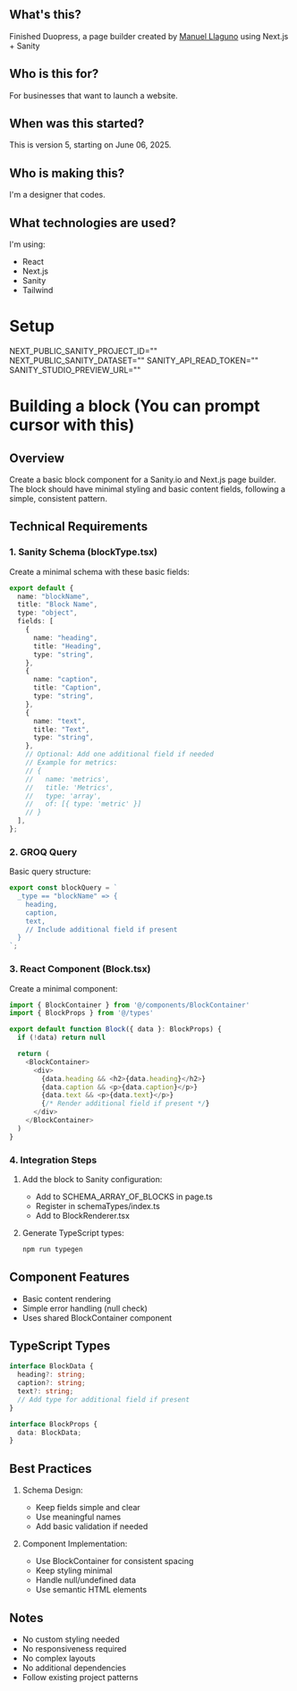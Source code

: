 ## What's this?

Finished Duopress, a page builder created by [Manuel Llaguno](https://www.manuel.work) using Next.js + Sanity

## Who is this for?

For businesses that want to launch a website.

## When was this started?

This is version 5, starting on June 06, 2025.

## Who is making this?

I'm a designer that codes.

## What technologies are used?

I'm using:

- React
- Next.js
- Sanity
- Tailwind

# Setup

NEXT_PUBLIC_SANITY_PROJECT_ID=""
NEXT_PUBLIC_SANITY_DATASET=""
SANITY_API_READ_TOKEN=""
SANITY_STUDIO_PREVIEW_URL=""

# Building a block (You can prompt cursor with this)

## Overview

Create a basic block component for a Sanity.io and Next.js page builder. The block should have minimal styling and basic content fields, following a simple, consistent pattern.

## Technical Requirements

### 1. Sanity Schema (blockType.tsx)

Create a minimal schema with these basic fields:

```typescript
export default {
  name: "blockName",
  title: "Block Name",
  type: "object",
  fields: [
    {
      name: "heading",
      title: "Heading",
      type: "string",
    },
    {
      name: "caption",
      title: "Caption",
      type: "string",
    },
    {
      name: "text",
      title: "Text",
      type: "string",
    },
    // Optional: Add one additional field if needed
    // Example for metrics:
    // {
    //   name: 'metrics',
    //   title: 'Metrics',
    //   type: 'array',
    //   of: [{ type: 'metric' }]
    // }
  ],
};
```

### 2. GROQ Query

Basic query structure:

```typescript
export const blockQuery = `
  _type == "blockName" => {
    heading,
    caption,
    text,
    // Include additional field if present
  }
`;
```

### 3. React Component (Block.tsx)

Create a minimal component:

```typescript
import { BlockContainer } from '@/components/BlockContainer'
import { BlockProps } from '@/types'

export default function Block({ data }: BlockProps) {
  if (!data) return null

  return (
    <BlockContainer>
      <div>
        {data.heading && <h2>{data.heading}</h2>}
        {data.caption && <p>{data.caption}</p>}
        {data.text && <p>{data.text}</p>}
        {/* Render additional field if present */}
      </div>
    </BlockContainer>
  )
}
```

### 4. Integration Steps

1. Add the block to Sanity configuration:

   - Add to SCHEMA_ARRAY_OF_BLOCKS in page.ts
   - Register in schemaTypes/index.ts
   - Add to BlockRenderer.tsx

2. Generate TypeScript types:
   ```bash
   npm run typegen
   ```

## Component Features

- Basic content rendering
- Simple error handling (null check)
- Uses shared BlockContainer component

## TypeScript Types

```typescript
interface BlockData {
  heading?: string;
  caption?: string;
  text?: string;
  // Add type for additional field if present
}

interface BlockProps {
  data: BlockData;
}
```

## Best Practices

1. Schema Design:

   - Keep fields simple and clear
   - Use meaningful names
   - Add basic validation if needed

2. Component Implementation:
   - Use BlockContainer for consistent spacing
   - Keep styling minimal
   - Handle null/undefined data
   - Use semantic HTML elements

## Notes

- No custom styling needed
- No responsiveness required
- No complex layouts
- No additional dependencies
- Follow existing project patterns
